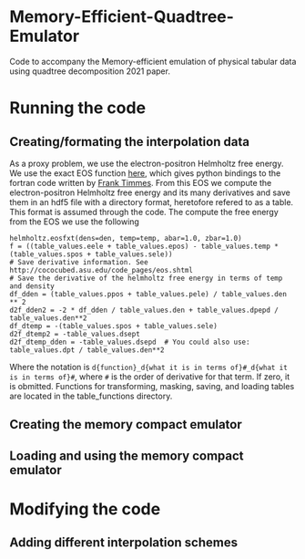 # Memory-Efficient-Quadtree-Emulator
Code to accompany the Memory-efficient emulation of physical tabular data using quadtree decomposition 2021 paper.

# Running the code

## Creating/formating the interpolation data
As a proxy problem, we use the electron-positron Helmholtz free energy. We use the exact EOS function [here](https://github.com/jschwab/python-helmholtz), which gives python bindings to the fortran code written by [Frank Timmes](http://cococubed.asu.edu/code_pages/eos.shtml). From this EOS we compute the electron-positron Helmholtz free energy and its many derivatives and save them in an hdf5 file with a directory format, heretofore refered to as a table. This format is assumed through the code. The compute the free energy from the EOS we use the following 
```
helmholtz.eosfxt(dens=den, temp=temp, abar=1.0, zbar=1.0)
f = ((table_values.eele + table_values.epos) - table_values.temp * (table_values.spos + table_values.sele))
# Save derivative information. See http://cococubed.asu.edu/code_pages/eos.shtml
# Save the derivative of the helmholtz free energy in terms of temp and density
df_dden = (table_values.ppos + table_values.pele) / table_values.den ** 2
d2f_dden2 = -2 * df_dden / table_values.den + table_values.dpepd / table_values.den**2
df_dtemp = -(table_values.spos + table_values.sele)
d2f_dtemp2 = -table_values.dsept
d2f_dtemp_dden = -table_values.dsepd  # You could also use: table_values.dpt / table_values.den**2
```
Where the notation is `d{function}_d{what it is in terms of}#_d{what it is in terms of}#`, where `#` is the order of derivative for that term. If zero, it is obmitted.
Functions for transforming, masking, saving, and loading tables are located in the table_functions directory. 

## Creating the memory compact emulator

## Loading and using the memory compact emulator

# Modifying the code

## Adding different interpolation schemes


